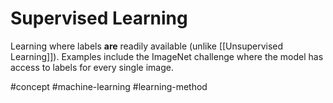 # Supervised Learning
Learning where labels **are** readily available (unlike [[Unsupervised Learning]]). Examples include the ImageNet challenge where the model has access to labels for every single image.


#concept
#machine-learning
#learning-method